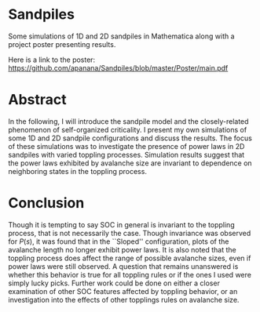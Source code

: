 # Sandpiles
Some simulations of 1D and 2D sandpiles in Mathematica along with a project poster presenting results. 

Here is a link to the poster:
https://github.com/apanana/Sandpiles/blob/master/Poster/main.pdf

# Abstract 
In the following, I will introduce the sandpile model and the closely-related phenomenon of self-organized criticality. I present my own simulations of some 1D and 2D sandpile configurations and discuss the results. The focus of these simulations was to investigate the presence of power laws in 2D sandpiles with varied toppling processes. Simulation results suggest that the power laws exhibited by avalanche size are invariant to dependence on neighboring states in the toppling process. 

# Conclusion

Though it is tempting to say SOC in general is invariant to the toppling process, that is not necessarily the case. Though invariance was observed for $P(s)$, it was found that in the ``Sloped'' configuration, plots of the avalanche length no longer exhibit power laws.
It is also noted that the toppling process does affect the range of possible avalanche sizes, even if power laws were still observed. A question that remains unanswered is whether this behavior is true for all toppling rules or if the ones I used were simply lucky picks.
Further work could be done on either a closer examination of other SOC features affected by toppling behavior, or an investigation into the effects of other topplings rules on avalanche size.

